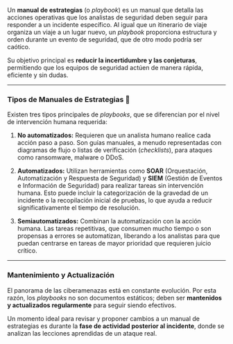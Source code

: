 
Un **manual de estrategias** (o _playbook_) es un manual que detalla las acciones operativas que los analistas de seguridad deben seguir para responder a un incidente específico. Al igual que un itinerario de viaje organiza un viaje a un lugar nuevo, un _playbook_ proporciona estructura y orden durante un evento de seguridad, que de otro modo podría ser caótico.

Su objetivo principal es **reducir la incertidumbre y las conjeturas**, permitiendo que los equipos de seguridad actúen de manera rápida, eficiente y sin dudas.

---

### Tipos de Manuales de Estrategias 📖

Existen tres tipos principales de _playbooks_, que se diferencian por el nivel de intervención humana requerida:

1. **No automatizados:** Requieren que un analista humano realice cada acción paso a paso. Son guías manuales, a menudo representadas con diagramas de flujo o listas de verificación (_checklists_), para ataques como ransomware, malware o DDoS.
    
2. **Automatizados:** Utilizan herramientas como **SOAR** (Orquestación, Automatización y Respuesta de Seguridad) y **SIEM** (Gestión de Eventos e Información de Seguridad) para realizar tareas sin intervención humana. Esto puede incluir la categorización de la gravedad de un incidente o la recopilación inicial de pruebas, lo que ayuda a reducir significativamente el tiempo de resolución.
    
3. **Semiautomatizados:** Combinan la automatización con la acción humana. Las tareas repetitivas, que consumen mucho tiempo o son propensas a errores se automatizan, liberando a los analistas para que puedan centrarse en tareas de mayor prioridad que requieren juicio crítico.
    

---

### Mantenimiento y Actualización

El panorama de las ciberamenazas está en constante evolución. Por esta razón, los _playbooks_ no son documentos estáticos; deben ser **mantenidos y actualizados regularmente** para seguir siendo efectivos.

Un momento ideal para revisar y proponer cambios a un manual de estrategias es durante la **fase de actividad posterior al incidente**, donde se analizan las lecciones aprendidas de un ataque real.